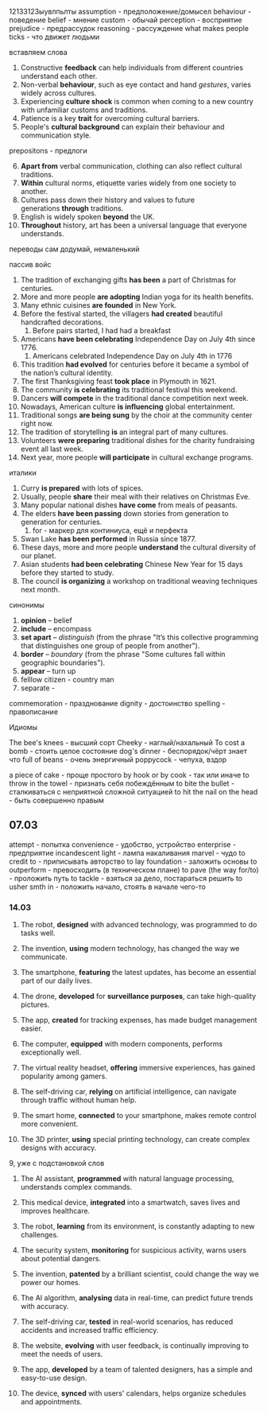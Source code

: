 
12133123ыувлпьлты
assumption - предположение/домысел
behaviour - поведение
belief - мнение
custom - обычай
perception - восприятие
prejudice - предрассудок
reasoning - рассуждение
what makes people ticks - что движет людьми

вставляем слова

1. Constructive **feedback** can help individuals from different countries understand each other.
2. Non-verbal **behaviour**, such as eye contact and hand *gestures*, varies widely across cultures.
3. Experiencing **culture shock** is common when coming to a new country with unfamiliar customs and traditions.
4. Patience is a key **trait** for overcoming cultural barriers.
5. People's **cultural background** can explain their behaviour and communication style.

prepositons - предлоги

6. **Apart from** verbal communication, clothing can also reflect cultural traditions.
7. **Within** cultural norms, etiquette varies widely from one society to another.
8. Cultures pass down their history and values to future generations **through** traditions.
9. English is widely spoken **beyond** the UK.
10. **Throughout** history, art has been a universal language that everyone understands.

переводы сам додумай, немаленький

пассив войс

1. The tradition of exchanging gifts **has been** a part of Christmas for centuries.
2. More and more people **are adopting** Indian yoga for its health benefits.
3. Many ethnic cuisines **are founded** in New York.
4. Before the festival started, the villagers **had created** beautiful handcrafted decorations.
	1. Before pairs started, I had had a breakfast
5. Americans **have been celebrating** Independence Day on July 4th since 1776.
	1. Americans celebrated Independence Day on July 4th in 1776
6. This tradition **had evolved** for centuries before it became a symbol of the nation’s cultural identity.
7. The first Thanksgiving feast **took place** in Plymouth in 1621.
8. The community **is celebrating** its traditional festival this weekend.
9. Dancers **will compete** in the traditional dance competition next week.
10. Nowadays, American culture **is influencing** global entertainment.
11. Traditional songs **are being sung** by the choir at the community center right now.
12. The tradition of storytelling **is** an integral part of many cultures.
13. Volunteers **were preparing** traditional dishes for the charity fundraising event all last week.
14. Next year, more people **will participate** in cultural exchange programs.

италики
1. Curry **is prepared** with lots of spices.
2. Usually, people **share** their meal with their relatives on Christmas Eve.
3. Many popular national dishes **have come** from meals of peasants.
4. The elders **have been passing** down stories from generation to generation for centuries.
	1. for - маркер для континиуса, ещё и перфекта
5. Swan Lake **has been performed** in Russia since 1877.
6. These days, more and more people **understand** the cultural diversity of our planet.
7. Asian students **had been celebrating** Chinese New Year for 15 days before they started to study.
8. The council **is organizing** a workshop on traditional weaving techniques next month.

синонимы
1. **opinion** – belief
2. **include** – encompass
3. **set apart** – _distinguish_ (from the phrase "It’s this collective programming that distinguishes one group of people from another").
4. **border** – _boundary_ (from the phrase "Some cultures fall within geographic boundaries").
5. **appear** – turn up
6. felllow citizen - country man
7. separate - 

commemoration - празднование
dignity - достоинство
spelling - правописание

Идиомы

The bee's knees - высший сорт
Cheeky - наглый/нахальный
To cost a bomb - стоить целое состояние
dog's dinner - беспорядок/чёрт знает что
full of beans - очень энергичный
poppycock - чепуха, вздор

a piece of cake - проще простого
by hook or by cook - так или иначе
to throw in the towel - признать себя побеждённым
to bite the bullet - сталкиваться с неприятной сложной ситуацией
to hit the nail on the head - быть совершенно правым

## 07.03

attempt - попытка
convenience - удобство, устройство
enterprise - предприятие
incandescent light - лампа накаливания
marvel - чудо
to credit to - приписывать авторство
to lay foundation - заложить основы
to outperform - превосходить (в техническом плане)
to pave (the way for/to) - проложить путь
to tackle - взяться за дело, постараться решить
to usher smth in - положить начало, стоять в начале чего-то

### 14.03

1. The robot, **designed** with advanced technology, was programmed to do tasks well.  
    
2. The invention, **using** modern technology, has changed the way we communicate.  
    
3. The smartphone, **featuring** the latest updates, has become an essential part of our daily lives.  
    
4. The drone, **developed** for **surveillance purposes**, can take high-quality pictures.  
    
5. The app, **created** for tracking expenses, has made budget management easier.  
    
6. The computer, **equipped** with modern components, performs exceptionally well.  

7. The virtual reality headset, **offering** immersive experiences, has gained popularity among gamers.  
    
8. The self-driving car, **relying** on artificial intelligence, can navigate through traffic without human help.  
    
9. The smart home, **connected** to your smartphone, makes remote control more convenient.  
    
10. The 3D printer, **using** special printing technology, can create complex designs with accuracy.  

9, уже с подстановкой слов
1. The AI assistant, **programmed** with natural language processing, understands complex commands.
    
2. This medical device, **integrated** into a smartwatch, saves lives and improves healthcare.
    
3. The robot, **learning** from its environment, is constantly adapting to new challenges.
    
4. The security system, **monitoring** for suspicious activity, warns users about potential dangers.
    
5. The invention, **patented** by a brilliant scientist, could change the way we power our homes.
    
6. The AI algorithm, **analysing** data in real-time, can predict future trends with accuracy.
    
7. The self-driving car, **tested** in real-world scenarios, has reduced accidents and increased traffic efficiency.
    
8. The website, **evolving** with user feedback, is continually improving to meet the needs of users.
    
9. The app, **developed** by a team of talented designers, has a simple and easy-to-use design.
    
10. The device, **synced** with users' calendars, helps organize schedules and appointments.